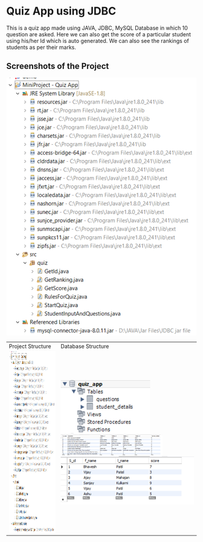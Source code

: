 # Quiz App using JDBC

This is a quiz app made using JAVA, JDBC, MySQL Database in which 10 question are asked.
Here we can also get the score of a particular student using his/her Id which is auto generated.
We can also see the rankings of students as per their marks.

## Screenshots of the Project
![Project Structure](https://github.com/bhaveshpatil81299/Java---JDBC-Project/blob/main/Quiz%20App%20(1)/Images/Project%20Structure.png)
<table>
  <tr>
    <td>Project Structure</td>
     <td>Database Structure</td>
  </tr>
  <tr>
    <td><img src="https://github.com/bhaveshpatil81299/Java---JDBC-Project/blob/main/Quiz%20App%20(1)/Images/Project%20Structure.png" width=270 height=480></td>
    <td><img src="https://github.com/bhaveshpatil81299/Java---JDBC-Project/blob/main/Quiz%20App%20(1)/Images/Database%20Structure.png">
    <img src="https://github.com/bhaveshpatil81299/Java---JDBC-Project/blob/main/Quiz%20App%20(1)/Images/Questions%20Database.png" width=270>
    <img src="https://github.com/bhaveshpatil81299/Java---JDBC-Project/blob/main/Quiz%20App%20(1)/Images/Student's%20Detail%20Database.png"></td>
  </tr>
 </table>
